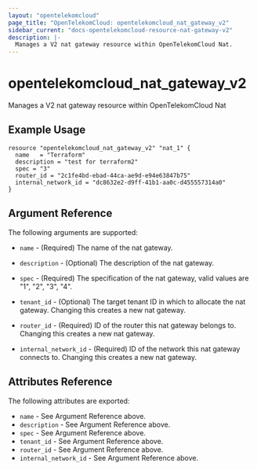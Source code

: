 ```yaml
---
layout: "opentelekomcloud"
page_title: "OpenTelekomCloud: opentelekomcloud_nat_gateway_v2"
sidebar_current: "docs-opentelekomcloud-resource-nat-gateway-v2"
description: |-
  Manages a V2 nat gateway resource within OpenTelekomCloud Nat.
---
```


# opentelekomcloud\_nat\_gateway_v2

Manages a V2 nat gateway resource within OpenTelekomCloud Nat

## Example Usage

```hcl
resource "opentelekomcloud_nat_gateway_v2" "nat_1" {
  name   = "Terraform"
  description = "test for terraform2"
  spec = "3"
  router_id = "2c1fe4bd-ebad-44ca-ae9d-e94e63847b75"
  internal_network_id = "dc8632e2-d9ff-41b1-aa0c-d455557314a0"
}
```

## Argument Reference

The following arguments are supported:

* `name` - (Required) The name of the nat gateway.

* `description` - (Optional) The description of the nat gateway.

* `spec` - (Required) The specification of the nat gateway, valid values are "1",
    "2", "3", "4".

* `tenant_id` - (Optional) The target tenant ID in which to allocate the nat
    gateway. Changing this creates a new nat gateway.

* `router_id` - (Required) ID of the router this nat gateway belongs to. Changing
    this creates a new nat gateway.

* `internal_network_id` - (Required) ID of the network this nat gateway connects to.
    Changing this creates a new nat gateway.

## Attributes Reference

The following attributes are exported:

* `name` - See Argument Reference above.
* `description` - See Argument Reference above.
* `spec` - See Argument Reference above.
* `tenant_id` - See Argument Reference above.
* `router_id` - See Argument Reference above.
* `internal_network_id` - See Argument Reference above.

